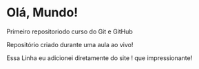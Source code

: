 # Olá, Mundo!
 Primeiro repositoriodo curso do Git e GitHub

 Repositório criado durante uma aula ao vivo!
 
 Essa Linha eu adicionei diretamente do site ! que impressionante!
